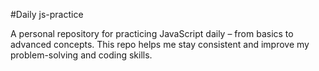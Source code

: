 #Daily js-practice

A personal repository for practicing JavaScript daily – from basics to advanced concepts.
This repo helps me stay consistent and improve my problem-solving and coding skills.